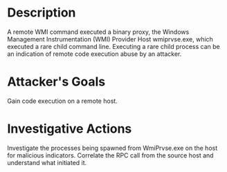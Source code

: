 # Description
A remote WMI command executed a binary proxy, the Windows Management Instrumentation (WMI) Provider Host wmiprvse.exe, which executed a rare child command line. Executing a rare child process can be an indication of remote code execution abuse by an attacker.
# Attacker's Goals
Gain code execution on a remote host.
# Investigative Actions
Investigate the processes being spawned from WmiPrvse.exe on the host for malicious indicators.
Correlate the RPC call from the source host and understand what initiated it.
